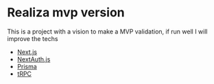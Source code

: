 # Realiza mvp version

This is a project with a vision to make a MVP validation, if run well I will improve the techs

- [Next.js](https://nextjs.org)
- [NextAuth.js](https://next-auth.js.org)
- [Prisma](https://prisma.io)
- [tRPC](https://trpc.io)
